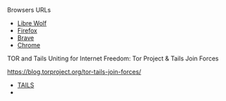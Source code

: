 Browsers URLs
- [Libre Wolf](https://librewolf.net/)
- [Firefox]()
- [Brave]()
- [Chrome]()

TOR and Tails
Uniting for Internet Freedom: Tor Project & Tails Join Forces

https://blog.torproject.org/tor-tails-join-forces/


- [TAILS](https://tails.net/)
- 